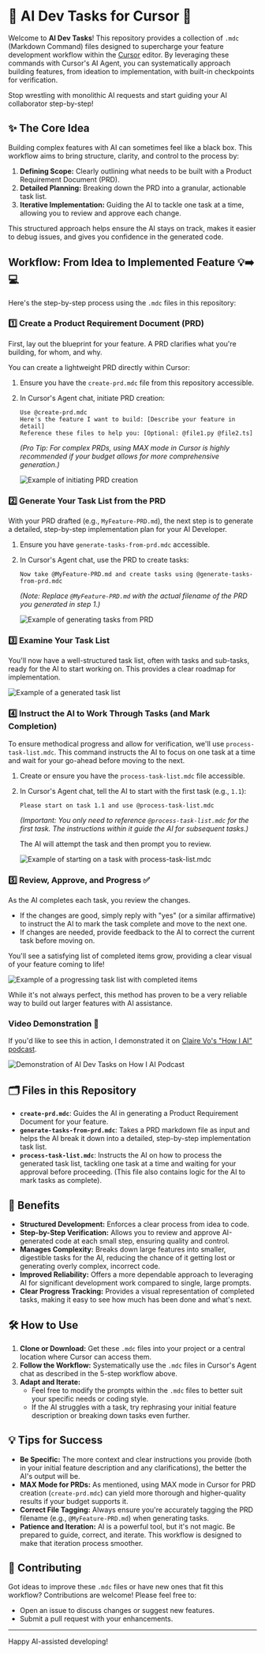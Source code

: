 # 🚀 AI Dev Tasks for Cursor 🤖

Welcome to **AI Dev Tasks**! This repository provides a collection of `.mdc`
(Markdown Command) files designed to supercharge your feature development
workflow within the [Cursor](https://cursor.sh/) editor. By leveraging these
commands with Cursor's AI Agent, you can systematically approach building
features, from ideation to implementation, with built-in checkpoints for
verification.

Stop wrestling with monolithic AI requests and start guiding your AI
collaborator step-by-step!

## ✨ The Core Idea

Building complex features with AI can sometimes feel like a black box. This
workflow aims to bring structure, clarity, and control to the process by:

1. **Defining Scope:** Clearly outlining what needs to be built with a Product
   Requirement Document (PRD).
2. **Detailed Planning:** Breaking down the PRD into a granular, actionable task
   list.
3. **Iterative Implementation:** Guiding the AI to tackle one task at a time,
   allowing you to review and approve each change.

This structured approach helps ensure the AI stays on track, makes it easier to
debug issues, and gives you confidence in the generated code.

## Workflow: From Idea to Implemented Feature 💡➡️💻

Here's the step-by-step process using the `.mdc` files in this repository:

### 1️⃣ Create a Product Requirement Document (PRD)

First, lay out the blueprint for your feature. A PRD clarifies what you're
building, for whom, and why.

You can create a lightweight PRD directly within Cursor:

1. Ensure you have the `create-prd.mdc` file from this repository accessible.
2. In Cursor's Agent chat, initiate PRD creation:

   ```
   Use @create-prd.mdc
   Here's the feature I want to build: [Describe your feature in detail]
   Reference these files to help you: [Optional: @file1.py @file2.ts]
   ```
   _(Pro Tip: For complex PRDs, using MAX mode in Cursor is highly recommended
   if your budget allows for more comprehensive generation.)_

   ![Example of initiating PRD creation](https://pbs.twimg.com/media/Go6DDlyX0AAS7JE?format=jpg&name=large)

### 2️⃣ Generate Your Task List from the PRD

With your PRD drafted (e.g., `MyFeature-PRD.md`), the next step is to generate a
detailed, step-by-step implementation plan for your AI Developer.

1. Ensure you have `generate-tasks-from-prd.mdc` accessible.
2. In Cursor's Agent chat, use the PRD to create tasks:

   ```
   Now take @MyFeature-PRD.md and create tasks using @generate-tasks-from-prd.mdc
   ```
   _(Note: Replace `@MyFeature-PRD.md` with the actual filename of the PRD you
   generated in step 1.)_

   ![Example of generating tasks from PRD](https://pbs.twimg.com/media/Go6FITbWkAA-RCT?format=jpg&name=medium)

### 3️⃣ Examine Your Task List

You'll now have a well-structured task list, often with tasks and sub-tasks,
ready for the AI to start working on. This provides a clear roadmap for
implementation.

![Example of a generated task list](https://pbs.twimg.com/media/Go6GNuOWsAEcSDm?format=jpg&name=medium)

### 4️⃣ Instruct the AI to Work Through Tasks (and Mark Completion)

To ensure methodical progress and allow for verification, we'll use
`process-task-list.mdc`. This command instructs the AI to focus on one task at a
time and wait for your go-ahead before moving to the next.

1. Create or ensure you have the `process-task-list.mdc` file accessible.
2. In Cursor's Agent chat, tell the AI to start with the first task (e.g.,
   `1.1`):

   ```
   Please start on task 1.1 and use @process-task-list.mdc
   ```
   _(Important: You only need to reference `@process-task-list.mdc` for the
   _first_ task. The instructions within it guide the AI for subsequent tasks.)_

   The AI will attempt the task and then prompt you to review.

   ![Example of starting on a task with process-task-list.mdc](https://pbs.twimg.com/media/Go6I41KWcAAAlHc?format=jpg&name=medium)

### 5️⃣ Review, Approve, and Progress ✅

As the AI completes each task, you review the changes.

- If the changes are good, simply reply with "yes" (or a similar affirmative) to
  instruct the AI to mark the task complete and move to the next one.
- If changes are needed, provide feedback to the AI to correct the current task
  before moving on.

You'll see a satisfying list of completed items grow, providing a clear visual
of your feature coming to life!

![Example of a progressing task list with completed items](https://pbs.twimg.com/media/Go6KrXZWkAA_UuX?format=jpg&name=medium)

While it's not always perfect, this method has proven to be a very reliable way
to build out larger features with AI assistance.

### Video Demonstration 🎥

If you'd like to see this in action, I demonstrated it on
[Claire Vo's "How I AI" podcast](https://www.youtube.com/watch?v=fD4ktSkNCw4).

![Demonstration of AI Dev Tasks on How I AI Podcast](https://img.youtube.com/vi/fD4ktSkNCw4/maxresdefault.jpg)

## 🗂️ Files in this Repository

- **`create-prd.mdc`**: Guides the AI in generating a Product Requirement
  Document for your feature.
- **`generate-tasks-from-prd.mdc`**: Takes a PRD markdown file as input and
  helps the AI break it down into a detailed, step-by-step implementation task
  list.
- **`process-task-list.mdc`**: Instructs the AI on how to process the generated
  task list, tackling one task at a time and waiting for your approval before
  proceeding. (This file also contains logic for the AI to mark tasks as
  complete).

## 🌟 Benefits

- **Structured Development:** Enforces a clear process from idea to code.
- **Step-by-Step Verification:** Allows you to review and approve AI-generated
  code at each small step, ensuring quality and control.
- **Manages Complexity:** Breaks down large features into smaller, digestible
  tasks for the AI, reducing the chance of it getting lost or generating overly
  complex, incorrect code.
- **Improved Reliability:** Offers a more dependable approach to leveraging AI
  for significant development work compared to single, large prompts.
- **Clear Progress Tracking:** Provides a visual representation of completed
  tasks, making it easy to see how much has been done and what's next.

## 🛠️ How to Use

1. **Clone or Download:** Get these `.mdc` files into your project or a central
   location where Cursor can access them.
2. **Follow the Workflow:** Systematically use the `.mdc` files in Cursor's
   Agent chat as described in the 5-step workflow above.
3. **Adapt and Iterate:**
   - Feel free to modify the prompts within the `.mdc` files to better suit your
     specific needs or coding style.
   - If the AI struggles with a task, try rephrasing your initial feature
     description or breaking down tasks even further.

## 💡 Tips for Success

- **Be Specific:** The more context and clear instructions you provide (both in
  your initial feature description and any clarifications), the better the AI's
  output will be.
- **MAX Mode for PRDs:** As mentioned, using MAX mode in Cursor for PRD creation
  (`create-prd.mdc`) can yield more thorough and higher-quality results if your
  budget supports it.
- **Correct File Tagging:** Always ensure you're accurately tagging the PRD
  filename (e.g., `@MyFeature-PRD.md`) when generating tasks.
- **Patience and Iteration:** AI is a powerful tool, but it's not magic. Be
  prepared to guide, correct, and iterate. This workflow is designed to make
  that iteration process smoother.

## 🤝 Contributing

Got ideas to improve these `.mdc` files or have new ones that fit this workflow?
Contributions are welcome! Please feel free to:

- Open an issue to discuss changes or suggest new features.
- Submit a pull request with your enhancements.

---

Happy AI-assisted developing!
